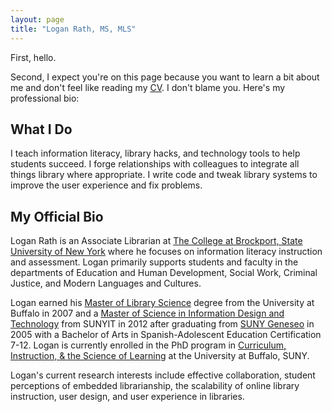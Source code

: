 ```yaml
---
layout: page
title: "Logan Rath, MS, MLS"
---
```

First, hello. 

Second, I expect you're on this page because you want to learn a bit about me and don't feel like reading my [CV](/rath_cv_web.pdf). I don't blame you. Here's my professional bio:

What I Do
---
I teach information literacy, library hacks, and technology tools to help students succeed. I forge relationships with colleagues to integrate all things library where appropriate. I write code and tweak library systems to improve the user experience and fix problems.


My Official Bio
---
Logan Rath is an Associate Librarian at [The College at Brockport, State University of New York](https://brockport.edu/library) where he focuses on information literacy instruction and assessment. Logan primarily supports students and faculty in the departments of Education and Human Development, Social Work, Criminal Justice, and Modern Languages and Cultures. 


Logan earned his [Master of Library Science](http://gse.buffalo.edu/lis) degree from the University at Buffalo in 2007 and a [Master of Science in Information Design and Technology](https://sunypoly.edu/graduate/idt/) from SUNYIT in 2012 after graduating from [SUNY Geneseo](http://www.geneseo.edu) in 2005 with a Bachelor of Arts in Spanish-Adolescent Education Certification 7-12. Logan is currently enrolled in the PhD program in [Curriculum, Instruction, &amp; the Science of Learning](http://ed.buffalo.edu/teaching/academics/doctorate/cisl.html) at  the University at Buffalo, SUNY.

Logan's current research interests include effective collaboration, student perceptions of embedded librarianship, the scalability of online library instruction, user design, and user experience in libraries.
